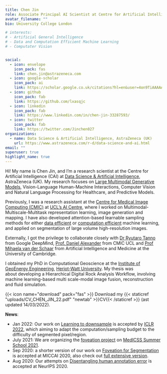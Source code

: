 ```yaml
---
title: Chen Jin
role: Associate Principal AI Scientist at Centre for Artificial Intelligence (CAI)
avatar_filename: ""
bio: University College London

# interests:
# - Artificial General Intelligence
# - Data and Computation Efficient Machine Learning
# - Computater Vision


social:
  - icon: envelope
    icon_pack: fas
    link: chen.jin@astrazeneca.com
  - icon: google-scholar
    icon_pack: ai
    link: https://scholar.google.co.uk/citations?hl=en&user=4on9TiAAAAAJ
  - icon: github
    icon_pack: fab
    link: https://github.com/lxasqjc
  - icon: linkedin
    icon_pack: fab
    link: https://www.linkedin.com/in/chen-jin-33287593/
  - icon: twitter
    icon_pack: fab
    link: https://twitter.com/Jinchen027
organizations:
  - name: Data Science & Artificial Intelligence, AstraZeneca (UK)
    url: https://www.astrazeneca.com/r-d/data-science-and-ai.html
email: ""
superuser: true
highlight_name: true
---
```

Hi! My name is Chen Jin, and I’m a research scientist at the Centre for Artificial Intelligence (CAI) at [Data Science & Artificial Intelligence](https://www.astrazeneca.com/r-d/data-science-and-ai.html), AstraZeneca (UK). My research focuses on [Large Multimodal Generative Models](https://arxiv.org/abs/2310.12274), Vision-Language Human-Machine Interactions, Computer Vision and Natural Language Processing for Healthcare, and Predictive Models.

Previously, I was a research assistant at the [Centre for Medical Image Computing (CMIC)](https://www.ucl.ac.uk/medical-image-computing/) at [UCL’s AI Centre](https://www.ucl.ac.uk/ai-centre/), where I worked on Multimodal-Multiscale-Multitask representation learning, image generation and mapping. I have also developed attention-based learnable sampling methods for either [data efficient](https://lxasqjc.github.io/learn-downsample.github.io/) or [computation efficient](https://github.com/lxasqjc/Foveation-Segmentation) machine learning, and applied on segmentation of large volume high-resolution images.

Externally, I got the privilege to collaborate closely with [Dr Ryutaro Tanno](https://rt416.github.io/) from Google DeepMind, [Prof. Daniel Alexander](http://www0.cs.ucl.ac.uk/staff/d.alexander/) from CMIC UCL and [Prof Mihaela van der Schaar](https://www.vanderschaar-lab.com/prof-mihaela-van-der-schaar/) from Artificial Intelligence and Medicine at the University of Cambridge.

I obtained my PhD in Computational Geoscience at the [Institute of GeoEnergy Engineering](https://www.hw.ac.uk/uk/schools/energy-geoscience-infrastructure-society/research/ige.htm/), [Heriot-Watt University](https://www.hw.ac.uk/). My thesis was about developing a Hierarchical Digital Rock Analysis Workflow, involving machine learning-based multi scale-modal image fusion, reconstruction and fluid simulation.

{{< icon name="download" pack="fas" >}} Download my {{< staticref "uploads/CV_CHEN_JIN_22.pdf" "newtab" >}}CV{{< /staticref >}} (ast updated 14/03/2022).

**News**:
- Jan 2022: Our work on [Learning to downsample](https://lxasqjc.github.io/learn-downsample.github.io/) is accepted by [ICLR 2022](https://openreview.net/forum?id=HndgQudNb91), which aiming to adapt the computation/sampling budget to the difficulty of segmented pixel/region.
- July 2021: We are organizing the [foveation project](https://medicss.cs.ucl.ac.uk/projects-2021/#foveation) on [MedICSS Summer School 2021](https://medicss.cs.ucl.ac.uk/programme-2021/).
- Sep 2020: a shorter version of our work on [Foveation for Segmentation](https://chenjin.netlify.app/publication/foveation/) is accepted at MICCAI 2020, also check out [full extensive version](https://arxiv.org/abs/2007.15124v2).
- Aug 2020: Our attempts on [Disentangling human annotation error](https://chenjin.netlify.app/publication/humanerror/) is accepted at NeurIPS 2020.
